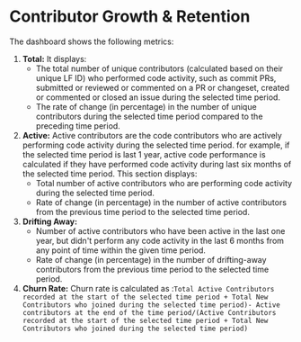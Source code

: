 # Contributor Growth & Retention

The dashboard shows the following metrics:

1. **Total:** It displays:
   * The total number of unique contributors (calculated based on their unique LF ID) who performed code activity, such as commit PRs, submitted or reviewed or commented on a PR or changeset, created or commented or closed an issue during the selected time period.
   * The rate of change (in percentage) in the number of unique contributors during the selected time period compared to the preceding time period.
2. **Active:** Active contributors are the code contributors who are actively performing code activity during the selected time period. for example, if the selected time period is last 1 year, active code performance is calculated if they have performed code activity during last six months of the selected time period. This section displays:
   * Total number of active contributors who are performing code activity during the selected time period.
   * Rate of change (in percentage) in the number of active contributors from the previous time period to the selected time period.
3. **Drifting Away:**&#x20;
   * Number of active contributors who have been active in the last one year, but didn't perform any code activity in the last 6 months from any point of time within the given time period.
   * Rate of change (in percentage) in the number of drifting-away contributors from the previous time period to the selected time period.
4. **Churn Rate:** Churn rate is calculated as :`Total Active Contributors recorded at the start of the selected time period + Total New Contributors who joined during the selected time period)- Active contributors at the end of the time period/(Active Contributors recorded at the start of the selected time period + Total New Contributors who joined during the selected time period)`

